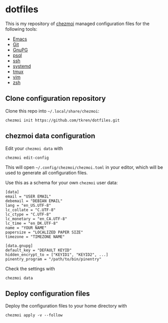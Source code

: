 # dotfiles

This is my repository of [chezmoi](https://www.chezmoi.io/) managed
configuration files for the following tools:

- [Emacs](https://www.gnu.org/software/emacs/)
- [Git](https://git-scm.com/)
- [GnuPG](https://gnupg.org/)
- [psql](https://www.postgresql.org/docs/current/app-psql.html)
- [ssh](https://openssh.com/)
- [systemd](https://systemd.io/)
- [tmux](https://tmux.github.io/)
- [vim](https://www.vim.org/)
- [zsh](https://www.zsh.org/)

## Clone configuration repository

Clone this repo into `~/.local/share/chezmoi`:

```
chezmoi init https://github.com/tkren/dotfiles.git
```

## chezmoi data configuration

Edit your `chezmoi data` with

```
chezmoi edit-config
```

This will open `~/.config/chezmoi/chezmoi.toml` in your editor, which
will be used to generate all configuration files.

Use this as a schema for your own `chezmoi` user data:

```
[data]
email = "USER EMAIL"
debemail = "DEBIAN EMAIL"
lang = "en_US.UTF-8"
lc_collate = "C.UTF-8"
lc_ctype = "C.UTF-8"
lc_monetary = "en_CA.UTF-8"
lc_time = "en_DK.UTF-8"
name = "YOUR NAME"
papersize = "LOCALIZED PAPER SIZE"
timezone = "TIMEZONE NAME"

[data.gnupg]
default_key = "DEFAULT KEYID"
hidden_encrypt_to = ["KEYID1", "KEYID2", ...]
pinentry_program = "/path/to/bin/pinentry"
```

Check the settings with

```
chezmoi data
```


## Deploy configuration files

Deploy the configuration files to your home directory with

```
chezmoi apply -v --follow
```
